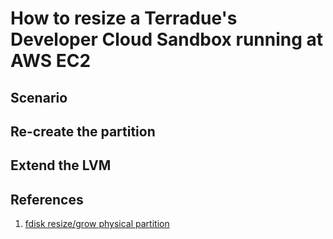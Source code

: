 How to resize a Terradue's Developer Cloud Sandbox running at AWS EC2
=====================================================================

Scenario
--------

Re-create the partition
-----------------------


Extend the LVM
---------------


References
----------

1. [fdisk resize/grow physical partition](http://litwol.com/content/fdisk-resizegrow-physical-partition-without-losing-data-linodecom)
